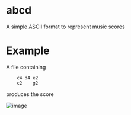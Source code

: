 # abcd
A simple ASCII format to represent music scores

# Example

A file containing 

        c4 d4 e2
        c2    g2
        
produces the score

![image](https://user-images.githubusercontent.com/43071857/197363869-fbe713cb-f3e3-4ec0-9f05-6310b4e76518.png)


 
